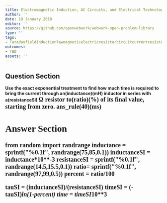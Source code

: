 ```yaml
---
title: Electromagnetic Induction, AC Circuits, and Electrical Technologies - RL Circuits
author: ''
date: 18 January 2018
editor: ''
source: https://github.com/openwebwork/webwork-open-problem-library
type: ''
tags:
- Faradayfieldinductionlawmagneticelectricresistorcircuitcurrentresistor
outcomes:
- TBD
assets: ''
---
```


## Question Section 

<b>
Use the exact exponential treatment to find how much time is required to bring the current through an(inductance)(mH) inductor in series with a(resistanceSI) <span style="font-family: 'Times'; font-size: 20px";>&Omega;<span> resistor to(ratio)(%) of its final value, starting from zero.
ans_rule(40)(ms)



## Answer Section

from random import randrange
inductance = sprintf("%0.1f", randrange(75,85,0.1))
inductanceSI = inductance*10**-3
resistanceSI = sprintf("%0.1f", randrange(14.5,15.5,0.1))
ratio= sprintf("%0.1f", randrange(97,99,0.5))
percent = ratio/100

tauSI = (inductanceSI)/(resistanceSI)
timeSI = (-tauSI)*ln(1-percent)
time = timeSI*10**3